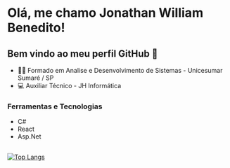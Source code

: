 # Olá, me chamo Jonathan William Benedito!

## Bem vindo ao meu perfil GitHub 👋
- 👩‍🏫 Formado em Analise e Desenvolvimento de Sistemas - Unicesumar Sumaré / SP
- 💻 Auxiliar Técnico - JH Informática

### Ferramentas e Tecnologias
- C#
- React
- Asp.Net

## 
[![Top Langs](https://github-readme-stats.vercel.app/api/top-langs/?username=anuraghazra&theme=radical)](https://github.com/anuraghazra/github-readme-stats)



  
